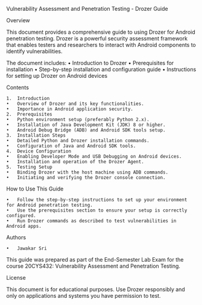 Vulnerability Assessment and Penetration Testing - Drozer Guide

Overview

This document provides a comprehensive guide to using Drozer for Android penetration testing. Drozer is a powerful security assessment framework that enables testers and researchers to interact with Android components to identify vulnerabilities.

The document includes:
	•	Introduction to Drozer
	•	Prerequisites for installation
	•	Step-by-step installation and configuration guide
	•	Instructions for setting up Drozer on Android devices

Contents

	1.	Introduction
	•	Overview of Drozer and its key functionalities.
	•	Importance in Android application security.
	2.	Prerequisites
	•	Python environment setup (preferably Python 2.x).
	•	Installation of Java Development Kit (JDK) 8 or higher.
	•	Android Debug Bridge (ADB) and Android SDK tools setup.
	3.	Installation Steps
	•	Detailed Python and Drozer installation commands.
	•	Configuration of Java and Android SDK tools.
	4.	Device Configuration
	•	Enabling Developer Mode and USB Debugging on Android devices.
	•	Installation and operation of the Drozer Agent.
	5.	Testing Setup
	•	Binding Drozer with the host machine using ADB commands.
	•	Initiating and verifying the Drozer console connection.

How to Use This Guide

	•	Follow the step-by-step instructions to set up your environment for Android penetration testing.
	•	Use the prerequisites section to ensure your setup is correctly configured.
	•	Run Drozer commands as described to test vulnerabilities in Android apps.

Authors

	•	Jawakar Sri


This guide was prepared as part of the End-Semester Lab Exam for the course 20CYS432: Vulnerability Assessment and Penetration Testing.

License

This document is for educational purposes. Use Drozer responsibly and only on applications and systems you have permission to test.
